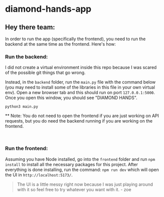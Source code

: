 # diamond-hands-app

## Hey there team: 
In order to run the app (specifically the frontend), you need to run the backend at the same time as the frontend. Here's how: 

### **Run the backend**: 
I did not create a virtual environment inside this repo because I was scared of the possible git things that go wrong. 

Instead, in the `backend` folder, run the `main.py` file with the command below (you may need to install some of the libraries in this file in your own virtual env). Open a new browser tab and this should run on port `127.0.0.1:5000`. Once you open this window, you should see "DIAMOND HANDS". 
```
python3 main.py
```

** Note: You do not need to open the frontend if you are just working on API requests, but you do need the backend running if you are working on the frontend. 

<br/>

### **Run the frontend**: 
Assuming you have Node installed, go into the `frontend` folder and run `npm install` to install all the necessary packages for this project. After everything is done installing, run the command:  `npm run dev` which will open the UI in `http://localhost:5173/`. 

> The UI is a little messy right now because I was just playing around with it so feel free to try whatever you want with it. - zoe